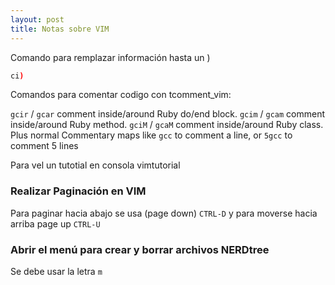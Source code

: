 ```yaml
---
layout: post
title: Notas sobre VIM
---
```


Comando para remplazar información hasta un )

```sh
ci)
```

Comandos para comentar codigo con tcomment_vim:

`gcir` / `gcar` comment inside/around Ruby do/end block.
`gcim` / `gcam` comment inside/around Ruby method.
`gciM` / `gcaM` comment inside/around Ruby class.
Plus normal Commentary maps like `gcc` to comment a line, or `5gcc` to comment 5 lines

Para vel un tutotial en consola
vimtutorial

### Realizar Paginación en VIM

Para paginar hacia abajo se usa (page down) `CTRL-D` y para moverse hacia arriba page up `CTRL-U` 

### Abrir el menú para crear y borrar archivos NERDtree

Se debe usar la letra `m`
